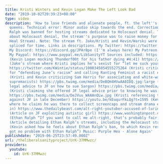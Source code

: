 ```yaml
---
title: Kristi Winters and Kevin Logan Make The Left Look Bad
date: "2019-10-02T20:39:23+08:00"
type: video
description: 'How to lose friends and alienate people, ft. the left''s biggest drama
  queens. Technical error: Minor audio skip towards the end. Correction: I state that
  Ralph was banned for hosting streams dedicated to Holocaust denial. Though primarily
  about Holocaust denial, the stream''s purpose was to raise money for charity (the
  Heal Stream). Note: The stream ft. Jake/Kristi and Kevin/Warski were clipped and
  spliced for time. Links in descriptions. My Twitter: https://twitter.com/LibSanityYT_
  My Discord: https://discord.gg/JPAr8pe (I''m always here) My Patreon: https://www.patreon.com/TheLiberalSanityProject
  My Paypal: https://www.paypal.me/LibSanityYT Sources included: https://www.youtube.com/watch?v=Yh4ZFbRXp5s
  (Kevin Logan mocking Thunderf00t for his father dying #4:41) https://www.twitch.tv/videos/434542297
  (Jake’s stream where Kristi implies he’s sexist for “let me suck your dick” remark)
  https://twitter.com/KWintie/status/1000345054555275264 (Kristi criticizing Claudia
  for “defending June’s racism” and calling Ranting Feminist a racist enabler) https://youtu.be/98md5dSxW8k?t=3759
  (Kristi and Kevin criticizing Sam Harris for associating and white-washing white
  supremacists) https://pbs.twimg.com/media/DeBQH4HVwAA8IDQ.jpg:large (Kristi offering
  legal advice to JF on how to sue Sargon) https://pbs.twimg.com/media/DeJVtiBXUAAolfe.jpg
  (Kristi claiming she offered JF legal advice prior to knowing he was a sexual predator)
  https://pbs.twimg.com/media/DeJVuu_WAAAnQLw.jpg (Kristi referencing the court docs
  against JF in late December) https://youtu.be/kEuqurFkLQg?t=1595 (Kevin’s stream
  where he claims he was there to collect screencaps and stream drama #26 minutes
  in) https://www.thedailybeast.com/alt-right-youtuber-accused-of-luring-autistic-teen-in-pregnancy-plot
  (Article on JF exploiting autistic girl) https://www.washingtonpost.com/local/public-safety/gamergate-activist-charged-with-assault-on-officers-public-intoxication-in-virginia/2016/09/09/2751f216-76ac-11e6-8149-b8d05321db62_story.html?noredirect=on&utm_term=.9f0cd7739ec2
  (Ethan Ralph “If you want to call me alt-right, that’s probably fair,”) https://www.wsj.com/articles/hate-speech-on-live-super-chats-tests-youtube-1541205849?mod=e2fb&fbclid=IwAR1xKveco91WrX1gRFsVrW84Fv4vh4JWuJAlvsuWdtbfq_WYW9DoKnk5is8
  (Article detailing Ethan Ralph’s streams, including the Holocaust stream) https://twitter.com/discordspies/status/1143614905578348544
  (Kevin asked how he feels about Ethan Ralph’s ban, to which Kevin responds “I’ve
  got no problem with Ethan Ralph”) Music: Purple Hex - Alone Again'
publishdate: "2019-06-25T23:57:49.000Z"
url: /theliberalsanityproject/UrK-37MMwzc/
providers:
  youtube:
    id: UrK-37MMwzc
---
```

